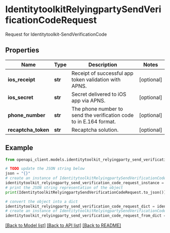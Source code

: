 # IdentitytoolkitRelyingpartySendVerificationCodeRequest

Request for Identitytoolkit-SendVerificationCode

## Properties

Name | Type | Description | Notes
------------ | ------------- | ------------- | -------------
**ios_receipt** | **str** | Receipt of successful app token validation with APNS. | [optional] 
**ios_secret** | **str** | Secret delivered to iOS app via APNS. | [optional] 
**phone_number** | **str** | The phone number to send the verification code to in E.164 format. | [optional] 
**recaptcha_token** | **str** | Recaptcha solution. | [optional] 

## Example

```python
from openapi_client.models.identitytoolkit_relyingparty_send_verification_code_request import IdentitytoolkitRelyingpartySendVerificationCodeRequest

# TODO update the JSON string below
json = "{}"
# create an instance of IdentitytoolkitRelyingpartySendVerificationCodeRequest from a JSON string
identitytoolkit_relyingparty_send_verification_code_request_instance = IdentitytoolkitRelyingpartySendVerificationCodeRequest.from_json(json)
# print the JSON string representation of the object
print(IdentitytoolkitRelyingpartySendVerificationCodeRequest.to_json())

# convert the object into a dict
identitytoolkit_relyingparty_send_verification_code_request_dict = identitytoolkit_relyingparty_send_verification_code_request_instance.to_dict()
# create an instance of IdentitytoolkitRelyingpartySendVerificationCodeRequest from a dict
identitytoolkit_relyingparty_send_verification_code_request_from_dict = IdentitytoolkitRelyingpartySendVerificationCodeRequest.from_dict(identitytoolkit_relyingparty_send_verification_code_request_dict)
```
[[Back to Model list]](../README.md#documentation-for-models) [[Back to API list]](../README.md#documentation-for-api-endpoints) [[Back to README]](../README.md)


